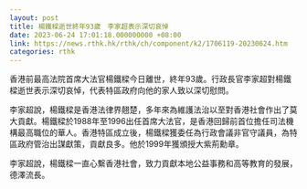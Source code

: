 ```yaml
---
layout: post
title: 楊鐵樑逝世終年93歲　李家超表示深切哀悼
date: 2023-06-24 17:01:18.000000000 +08:00
link: https://news.rthk.hk/rthk/ch/component/k2/1706119-20230624.htm
categories: rthk
---
```


香港前最高法院首席大法官楊鐵樑今日離世，終年93歲。行政長官李家超對楊鐵樑逝世表示深切哀悼，代表特區政府向他的家人致以深切慰問。

李家超說，楊鐵樑是香港法律界翹楚，多年來為維護法治以至對香港社會作出了莫大貢獻。楊鐵樑於1988年至1996出任首席大法官，是香港回歸前首位擔任司法機構最高職位的華人。香港特區成立後，楊鐵樑獲委任為行政會議非官守議員，為特區政府管治出謀獻策，貢獻良多。他於1999年獲頒授大紫荊勳章。

李家超說，楊鐵樑一直心繫香港社會，致力貢獻本地公益事務和高等教育的發展，德澤流長。
